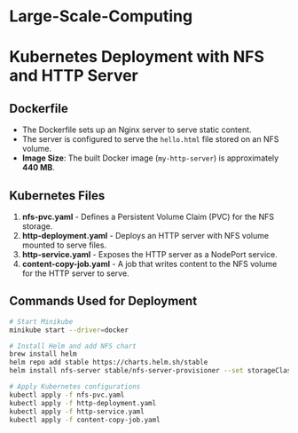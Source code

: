 # Large-Scale-Computing

# Kubernetes Deployment with NFS and HTTP Server

## Dockerfile

- The Dockerfile sets up an Nginx server to serve static content.
- The server is configured to serve the `hello.html` file stored on an NFS volume.
- **Image Size**: The built Docker image (`my-http-server`) is approximately **440 MB**.


## Kubernetes Files
1. **nfs-pvc.yaml** - Defines a Persistent Volume Claim (PVC) for the NFS storage.
2. **http-deployment.yaml** - Deploys an HTTP server with NFS volume mounted to serve files.
3. **http-service.yaml** - Exposes the HTTP server as a NodePort service.
4. **content-copy-job.yaml** - A job that writes content to the NFS volume for the HTTP server to serve.

## Commands Used for Deployment

```bash
# Start Minikube
minikube start --driver=docker

# Install Helm and add NFS chart
brew install helm
helm repo add stable https://charts.helm.sh/stable
helm install nfs-server stable/nfs-server-provisioner --set storageClass.name=nfs-storage

# Apply Kubernetes configurations
kubectl apply -f nfs-pvc.yaml
kubectl apply -f http-deployment.yaml
kubectl apply -f http-service.yaml
kubectl apply -f content-copy-job.yaml
